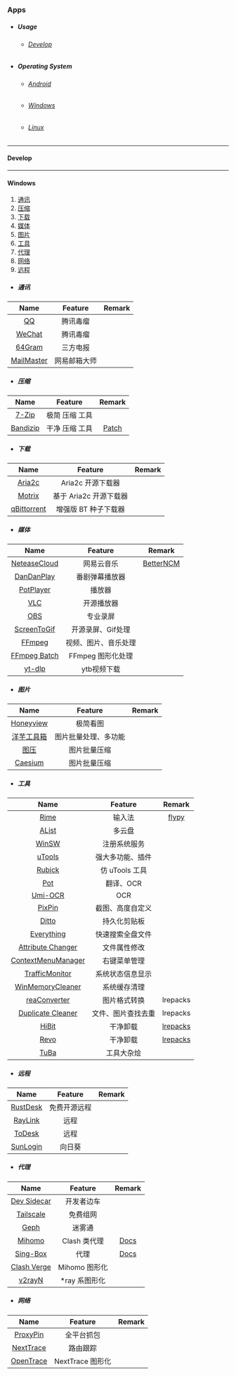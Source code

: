 ### Apps

* ##### Usage

  * ###### [Develop](#develop)

* ##### Operating System

  * ###### [Android](#android)

  * ###### [Windows](#windows)

  * ###### [Linux](#linux)


---

#### Develop



---

#### Windows

1.  [通讯](#通讯)
2.  [压缩](#压缩)
3.  [下载](#下载)
4.  [媒体](#媒体)
5.  [图片](#图片)
6.  [工具](#工具)
7.  [代理](#代理)
8.  [网络](#网络)
9.  [远程](#远程)

* ##### 通讯

|                        Name                        |   Feature    | Remark |
| :------------------------------------------------: | :----------: | :----: |
|              [QQ](https://im.qq.com/)              |   腾讯毒瘤   |        |
|          [WeChat](https://weixin.qq.com/)          |   腾讯毒瘤   |        |
| [64Gram](https://github.com/TDesktop-x64/tdesktop) |   三方电报   |        |
|        [MailMaster](https://dashi.163.com/)        | 网易邮箱大师 |        |

* ##### 压缩

|                       Name                       |    Feature     |          Remark           |
| :----------------------------------------------: | :------------: | :-----------------------: |
|         [7-Zip](https://www.7-zip.org/)          | 极简 压缩 工具 |                           |
| [Bandizip](https://www.bandisoft.com/bandi压缩/) | 干净 压缩 工具 | [Patch](#bandi压缩-patch) |

* ##### 下载

|                             Name                             |        Feature         | Remark |
| :----------------------------------------------------------: | :--------------------: | :----: |
|           [Aria2c](https://github.com/aria2/aria2)           |   Aria2c 开源下载器    |        |
|         [Motrix](https://github.com/agalwood/Motrix)         | 基于 Aria2c 开源下载器 |        |
| [qBittorrent](https://github.com/c0re100/qBittorrent-Enhanced-Edition) |  增强版 BT 种子下载器  |        |

* ##### 媒体

|                         Name                          |       Feature        |         Remark          |
| :---------------------------------------------------: | :------------------: | :---------------------: |
|        [NeteaseCloud](https://music.163.com/)         |      网易云音乐      | [BetterNCM](#betterncm) |
|       [DanDanPlay](https://www.dandanplay.com/)       |    番剧弹幕播放器    |                         |
|       [PotPlayer](https://potplayer.daum.net/)        |        播放器        |                         |
|           [VLC](https://www.videolan.org/)            |      开源播放器      |                         |
|            [OBS](https://obsproject.com/)             |       专业录屏       |                         |
|              [ScreenToGif](ScreenToGif)               |  开源录屏、Gif处理   |                         |
|             [FFmpeg](https://ffmpeg.org/)             | 视频、图片、音乐处理 |                         |
| [FFmpeg Batch](https://github.com/eibol/ffmpeg_batch) |  FFmpeg 图形化处理   |                         |
|      [yt-dlp](https://github.com/yt-dlp/yt-dlp)       |     ytb视频下载      |                         |

* ##### 图片

|                         Name                          |       Feature        | Remark |
| :---------------------------------------------------: | :------------------: | :----: |
|   [Honeyview](https://www.bandisoft.com/honeyview/)   |       极简看图       |        |
| [洋芋工具箱](https://www.potatofield.cn/imagetoolkit) | 图片批量处理、多功能 |        |
|          [图压](https://tuya.xinxiao.tech/)           |     图片批量压缩     |        |
|       [Caesium](https://saerasoft.com/caesium)        |     图片批量压缩     |        |

* ##### 工具

|                             Name                             |      Feature       |                      Remark                      |
| :----------------------------------------------------------: | :----------------: | :----------------------------------------------: |
|            [Rime](https://github.com/rime/weasel)            |       输入法       | [flypy](https://github.com/RoyalCiCi/Rime-flypy) |
|         [AList](https://github.com/alist-org/alist)          |       多云盘       |                                                  |
|           [WinSW](https://github.com/winsw/winsw)            |    注册系统服务    |                                                  |
|                [uTools](https://www.u.tools/)                |  强大多功能、插件  |                                                  |
|       [Rubick](https://github.com/rubickCenter/rubick)       |   仿 uTools 工具   |                                                  |
|        [Pot](https://github.com/pot-app/pot-desktop)         |     翻译、OCR      |                                                  |
|       [Umi-OCR](https://github.com/hiroi-sora/Umi-OCR)       |        OCR         |                                                  |
|               [PixPin](https://pixpinapp.com/)               |  截图、高度自定义  |                                                  |
|          [Ditto](https://ditto-cp.sourceforge.io/)           |    持久化剪贴板    |                                                  |
|           [Everything](https://www.voidtools.com/)           |  快速搜索全盘文件  |                                                  |
|         [Attribute Changer](https://www.petges.lu/)          |    文件属性修改    |                                                  |
| [ContextMenuManager](https://github.com/BluePointLilac/ContextMenuManager) |    右键菜单管理    |                                                  |
| [TrafficMonitor](https://github.com/zhongyang219/TrafficMonitor) |  系统状态信息显示  |                                                  |
| [WinMemoryCleaner](https://github.com/IgorMundstein/WinMemoryCleaner) |    系统缓存清理    |                                                  |
| [reaConverter](https://lrepacks.net/repaki-programm-dlya-grafiki/246-reaconverter-pro-repack.html) |    图片格式转换    |                     lrepacks                     |
| [Duplicate Cleaner](https://lrepacks.net/repaki-sistemnyh-programm/301-duplicate-cleaner-amp-portable.html) | 文件、图片查找去重 |                     lrepacks                     |
| [HiBit](https://lrepacks.net/repaki-sistemnyh-programm/753-hibit-uninstaller-repack-amp-portable.html) |      干净卸载      |        [lrepacks](https://lrepacks.net/)         |
| [Revo](https://lrepacks.net/repaki-sistemnyh-programm/68-revo-uninstaller-pro.html) |      干净卸载      |        [lrepacks](https://lrepacks.net/)         |
|                [TuBa](https://www.tbtool.cn/)                |     工具大杂烩     |                                                  |

* ##### 远程

|                       Name                       |   Feature    | Remark |
| :----------------------------------------------: | :----------: | :----: |
| [RustDesk](https://github.com/rustdesk/rustdesk) | 免费开源远程 |        |
|       [RayLink](https://www.raylink.live/)       |     远程     |        |
|        [ToDesk](https://www.todesk.com/)         |     远程     |        |
|      [SunLogin](https://sunlogin.oray.com/)      |    向日葵    |        |

* ##### 代理

|                             Name                             |    Feature    |                   Remark                   |
| :----------------------------------------------------------: | :-----------: | :----------------------------------------: |
|   [Dev Sidecar](https://github.com/docmirror/dev-sidecar)    |  开发者边车   |                                            |
|             [Tailscale](https://tailscale.com/)              |   免费组网    |                                            |
|                  [Geph](https://geph.io/en)                  |    迷雾通     |                                            |
|        [Mihomo](https://github.com/MetaCubeX/mihomo)         | Clash 类代理  | [Docs](https://wiki.metacubex.one/config/) |
|       [Sing-Box](https://github.com/SagerNet/sing-box)       |     代理      |   [Docs](https://sing-box.sagernet.org/)   |
| [Clash Verge](https://github.com/clash-verge-rev/clash-verge-rev) | Mihomo 图形化 |                                            |
|          [v2rayN](https://github.com/2dust/v2rayN)           | *ray 系图形化 |                                            |

* ##### 网络

|                             Name                             |     Feature      | Remark |
| :----------------------------------------------------------: | :--------------: | :----: |
| [ProxyPin](https://github.com/wanghongenpin/network_proxy_flutter) |    全平台抓包    |        |
|     [NextTrace](https://github.com/nxtrace/NTrace-core)      |     路由跟踪     |        |
|       [OpenTrace](https://github.com/Archeb/opentrace)       | NextTrace 图形化 |        |
